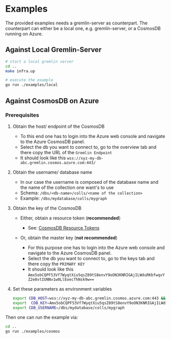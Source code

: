 # Examples

The provided examples needs a gremlin-server as counterpart. The counterpart can either be a local one, e.g. gremlin-server, or a CosmosDB running on Azure.

## Against Local Gremlin-Server

```bash
# start a local gremlin server
cd ..
make infra.up

# execute the example
go run ./examples/local
```

## Against CosmosDB on Azure

### Prerequisites

1. Obtain the host/ endpoint of the CosmosDB

   - To this end one has to login into the Azure web console and navigate to the Azure CosmosDB panel.
   - Select the db you want to connect to, go to the overview tab and there copy the URL of the `Gremlin Endpoint`
   - It should look like this `wss://xyz-my-db-abc.gremlin.cosmos.azure.com:443/`

2. Obtain the username/ database name

   - In our case the username is composed of the database name and the name of the collection one want's to use
   - Schema: `/dbs/<db-name>/colls/<name of the collection>`
   - Example: `/dbs/mydatabase/colls/mygraph`

3. Obtain the key of the CosmosDB

   - Either, obtain a resource token (**recommended**)
     - See: [CosmosDB Resource Tokens](https://docs.microsoft.com/en-us/rest/api/cosmos-db/access-control-on-cosmosdb-resources#resource-tokens)
   - Or, obtain the master key (**not recommended**)

     - For this purpose one has to login into the Azure web console and navigate to the Azure CosmosDB panel.
     - Select the db you want to connect to, go to the keys tab and there copy the `PRIMARY KEY`
     - It should look like this `Amx5obCQPF53Vf7WyqtXiu5qsZ89tS8envY9oON3KNRIGAjILWduRKbfwqvYZ2e8vtIUNNv1w0LlEoecfhNsk9w==`

4. Set these parameters as environment variables

   ```bash
   export CDB_HOST=wss://xyz-my-db-abc.gremlin.cosmos.azure.com:443 && \
   export  CDB_KEY=Amx5obCQPF53Vf7WyqtXiu5qsZ89tS8envY9oON3KNRIGAjILWduRKbfwqvYZ2e8vtIUNNv1w0LlEoecfhNsk9w== && \
   export CDB_USERNAME=/dbs/mydatabase/colls/mygraph
   ```

Then one can run the example via:

```bash
cd ..
go run ./examples/cosmos
```
